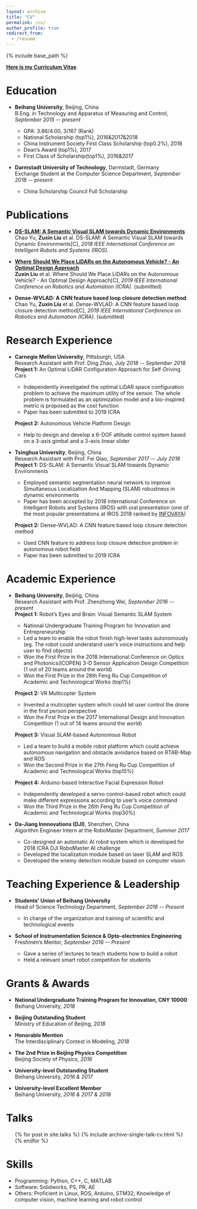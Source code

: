 ```yaml
---
layout: archive
title: "CV"
permalink: /cv/
author_profile: true
redirect_from:
  - /resume
---
```


{% include base_path %}

[**Here is my Curriculum Vitae**](/files/cv.pdf).

Education
======
* **Beihang University**, Beijing, China  
B.Eng. in Technology and Apparatus of Measuring and Control, _September 2015 -- present_
  * GPA: 3.86/4.00, 3/167 (Rank)
  * National Scholarship (top1%), 2016&2017&2018
  * China Instrument Society First Class Scholarship (top0.2%), 2018
  * Dean’s Award (top1%), 2017
  * First Class of Scholarship(top1%), 2016&2017

* **Darmstadt University of Technology**, Darmstadt, Germany  
Exchange Student at the Computer Science Department, _September 2018 -- present_
  * China Scholarship Council Full Scholarship

Publications
======
* **[DS-SLAM: A Semantic Visual SLAM towards Dynamic Environments](https://arxiv.org/abs/1809.08379)**  
Chao Yu, <b>Zuxin Liu</b> et al. DS-SLAM: A Semantic Visual SLAM towards Dynamic Environments[C], <i> 2018 IEEE International Conference on Intelligent Robots and Systems (IROS).</i>
<style> a:hover{ text-decoration:underline}</style>

* **[Where Should We Place LiDARs on the Autonomous Vehicle? - An Optimal Design Approach](https://arxiv.org/abs/1809.05845)**  
<b>Zuxin Liu</b> et al. Where Should We Place LiDARs on the Autonomous Vehicle? - An Optimal Design Approach[C], <i> 2019 IEEE International Conference on Robotics and Automation (ICRA).</i> (submitted)  

* **Dense-WVLAD: A CNN feature based loop closure detection method**  
Chao Yu, <b>Zuxin Liu</b> et al. Dense-WVLAD: A CNN feature based loop closure detection method[C], <i> 2019 IEEE International Conference on Robotics and Automation (ICRA).</i> (submitted)  

Research Experience
======
* **Carnegie Mellon University**, Pittsburgh, USA  
Research Assistant with Prof. Ding Zhao, _July 2018 -- September 2018_        
  **Project 1:** An Optimal LiDAR Configuration Approach for Self-Driving Cars
    * Independently investigated the optimal LiDAR space configuration problem to achieve the maximum utility of the sensor. The whole problem is formulated as an optimization model and a bio-inspired metric is proposed as the cost function
    * Paper has been submitted to 2019 ICRA

  **Project 2:** Autonomous Vehicle Platform Design 
    * Help to design and develop a 6-DOF attitude control system based on a 3-axis gimbal and a 3-axis linear slider

* **Tsinghua University**, Beijing, China  
Research Assistant with Prof. Fei Qiao, _September 2017 -- July 2018_    
   **Project 1:** DS-SLAM: A Semantic Visual SLAM towards Dynamic Environments 
    * Employed semantic segmentation neural network to improve Simultaneous Localization And Mapping (SLAM) robustness in dynamic environments
    * Paper has been accepted by 2018 International Conference on Intelligent Robots and Systems (IROS) with oral presentation (one of the most popular presentations at IROS 2018 ranked by [INFOVAYA](https://events.infovaya.com/))
    
  **Project 2:** Dense-WVLAD: A CNN feature based loop closure detection method
    * Used CNN feature to address loop closure detection problem in autonomous robot field
    * Paper has been submitted to 2019 ICRA

Academic Experience
======
* **Beihang University**, Beijing, China  
Research Assistant with Prof. Zhenzhong Wei, _September 2016 -- present_        
  **Project 1:** Robot’s Eyes and Brain: Visual Semantic SLAM System 
    * National Undergraduate Training Program for Innovation and Entrepreneurship
    * Led a team to enable the robot finish high-level tasks autonomously (eg. The robot could understand user’s voice instructions and help user to find objects)
    * Won the First Prize in the 2018 International Conference on Optics and Photonics(ICOPEN) 3-D Sensor Application Design Competition (1 out of 20 teams around the world)
    * Won the First Prize in the 28th Feng Ru Cup Competition of Academic and Technological Works (top1%) 

  **Project 2:** VR Multicopter System
    * Invented a muticopter system which could let user control the drone in the first person perspective
    * Won the First Prize in the 2017 International Design and Innovation Competition (1 out of 14 teams around the world)

  **Project 3:** Visual SLAM-based Autonomous Robot
    * Led a team to build a mobile robot platform which could achieve autonomous navigation and obstacle avoidance based on RTAB-Map and ROS
    * Won the Second Prize in the 27th Feng Ru Cup Competition of Academic and Technological Works (top15%) 

  **Project 4:** Arduino-based Interactive Facial Expression Robot
    * Independently developed  a servo control-based robot which could make different expressions according to user’s voice command
    * Won the Third Prize in the 26th Feng Ru Cup Competition of Academic and Technological Works (top30%)

* **Da-Jiang Innnovations (DJI)**, Shenzhen, China  
Algorithm Engineer Intern at the RoboMaster Department, _Summer 2017_    
    * Co-designed an automatic AI robot system which is developed for 2018 ICRA DJI RoboMaster AI challenge
    * Developed the localization module based on laser SLAM and ROS
    * Developed the enemy detection module based on computer vision


Teaching Experience & Leadership
======
* **Students’ Union of Beihang University**  
Head of Science Technology Department, _September 2016 -- Present_    
    * In charge of the organization and training of scientific and technological events

* **School of Instrumentation Science & Opto-electronics Engineering**  
Freshmen’s Mentor, _September 2016 -- Present_    
    * Gave a series of lectures to teach students how to build a robot
    * Held a relevant smart robot competition for students

Grants & Awards
======
* **National Undergraduate Training Program for Innovation, CNY 10000**  
Beihang University, _2018_    

* **Beijing Outstanding Student**  
Ministry of Education of Beijing, _2018_    

* **Honorable Mention**  
The Interdisciplinary Contest in Modeling, _2018_    

* **The 2nd Prize in Beijing Physics Competition**  
Beijing Society of Physics, _2016_    

* **University-level Outstanding Student**  
Beihang University, _2016 & 2017_    

* **University-level Excellent Member**  
Beihang University, _2016 & 2017 & 2018_    

  
Talks
======
  <ul>{% for post in site.talks %}
    {% include archive-single-talk-cv.html %}
  {% endfor %}</ul>


 
Skills
======
* Programming: Python, C++, C, MATLAB
* Software: Solidworks, PS, PR, AE
* Others: Proficient in Linux, ROS, Arduino, STM32; Knowledge of computer vision, machine learning and robot control



